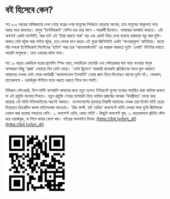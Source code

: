 # বই হিসেবে কেন?

গত ২০০ বছরের অভিজ্ঞতায় দেখা গেছে যন্ত্রের ওপর মানুষের নির্ভরতা বেড়েছে অনেক, তবে মানুষের আকুলতা পড়ে আছে অন্য জায়গায়। মানুষ 'ইন্টেলিজেন্ট' মেশিন চায় তার পাশে - সহকর্মী হিসেবে। সমাজের অসঙ্গতি কমাতে। এটা অবশ্যই একটা ফ্যান্টাসি, আর তাই এই 'চিন্তা করতে পারা' যন্ত্র এবং রোবট নিয়ে লেখা হয়েছে হাজারো গল্প আর মুভি। বাস্তবে সেটা ঘটুক আর নাইবা ঘটুক, তবে লেখক মনে করেন এই পুরো জিনিসটাই একটা 'পাওয়ারফুল' আইডিয়া। কতো পাঁচ দশকে ইন্টেলিজেন্ট সিস্টেমের 'হাইপ' আর তার 'অ্যাডভান্সমেন্ট' এর ফারাক থাকাতে দুটো 'এআই' উইন্টার দমাতে পারেনি মানুষকে। তবে এবারের ঘটনা অন্য। 

গত ১০ বছরে একদিকে যন্ত্রের প্রসেসিং স্পিড বাড়া, অন্যদিকে মেমোরি এবং স্টোরেজের দাম পড়ে যাওয়ায় মানুষ অসাধারণ কিছু 'প্রজ্ঞা' পেয়েছে বিগ ডেটা থেকে। 'ডেটা ড্রিভেন' সরকারি কয়েকটা প্রতিষ্ঠানের সাথে যুক্ত থাকাতে আমাদের লেখক ডেটা থেকে কার্যকরী 'অ্যাকশনেবল ইনসাইট' নেবার জ্ঞান নিয়ে লিখেছেন আগের দুটো বই। ফোকাস, হাতেকলমে - ওয়ার্কবুক স্টাইলে যাতে করতে করতে শিখে যান সবাই। 

নিউরাল নেটওয়ার্ক, ডিপ লার্নিং ব্যাপারটা আমাদের জন্য নতুন হলেও ইন্টারনেট যুগের তথ্যের অবারিত ধারা আটকে রাখবে না এই প্রযুক্তি বাংলায় শিখতে। নতুন প্রযুক্তি শেখার ব্যাপারটা নিয়ে বর্তমান প্রজন্মের অসম্ভব 'উদগ্রীবতা' তাকে বাধ্য করেছে এই বইটা টাইমলাইনের আগেই আনতে। ওপেনসোর্সের মূলমন্ত্রে বিশ্বাসী আমাদের লেখক তার তিনটা বইই ছেড়ে দিয়েছেন ক্রিয়েটিভ কমন্স লাইসেন্সের আওতায়। 'রিড ফার্স্ট, বাই লেটার' কনসেপ্টে বইটা লেখার সময় দুটো জিনিসকে খেয়াল করা হয়েছে সবচেয়ে বেশি। ১. কনসেপ্ট হেভি, কোড লাইট - কিছুটা কনসেপ্ট বুক, ২. হাতেকলমে প্রতিটা স্টেপ ধরে ওয়ার্কবুক, না শিখে যাবার স্কোপ কম। বইয়ের অনলাইন লিংক: [http://bit.ly/bn\_dl](http://bit.ly/bn_dl)     

![&#x9AC;&#x987;&#x9DF;&#x9C7;&#x9B0; &#x9B2;&#x9BF;&#x982;&#x995;&#x9C7;&#x9B0; &#x995;&#x9BF;&#x989;&#x986;&#x9B0; &#x995;&#x9CB;&#x9A1;](../.gitbook/assets/qrcode1.png)

      

